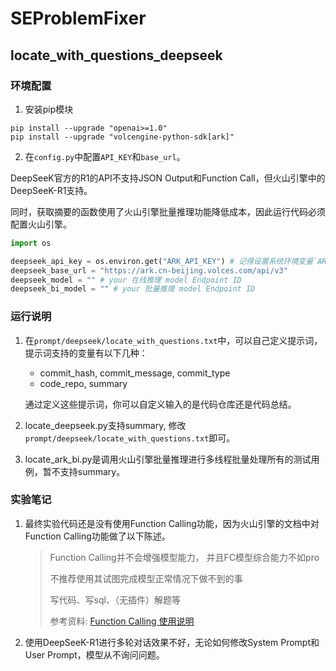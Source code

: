 # SEProblemFixer

## locate_with_questions_deepseek

### 环境配置

1. 安装pip模块

```shell
pip install --upgrade "openai>=1.0"
pip install --upgrade "volcengine-python-sdk[ark]"
```

2. 在`config.py`中配置`API_KEY`和`base_url`。

DeepSeeK官方的R1的API不支持JSON Output和Function Call，但火山引擎中的DeepSeeK-R1支持。

同时，获取摘要的函数使用了火山引擎批量推理功能降低成本，因此运行代码必须配置火山引擎。

```python
import os

deepseek_api_key = os.environ.get("ARK_API_KEY") # 记得设置系统环境变量`ARK_API_KEY`。
deepseek_base_url = "https://ark.cn-beijing.volces.com/api/v3"
deepseek_model = "" # your 在线推理 model Endpoint ID 
deepseek_bi_model = "" # your 批量推理 model Endpoint ID
```

### 运行说明

1. 在`prompt/deepseek/locate_with_questions.txt`中，可以自己定义提示词，提示词支持的变量有以下几种：
   - commit_hash, commit_message, commit_type
   - code_repo, summary
   
   通过定义这些提示词，你可以自定义输入的是代码仓库还是代码总结。

2. locate_deepseek.py支持summary, 修改`prompt/deepseek/locate_with_questions.txt`即可。

3. locate_ark_bi.py是调用火山引擎批量推理进行多线程批量处理所有的测试用例，暂不支持summary。

### 实验笔记

1. 最终实验代码还是没有使用Function Calling功能，因为火山引擎的文档中对Function Calling功能做了以下陈述。
   > Function Calling并不会增强模型能力， 并且FC模型综合能力不如pro
   > 
   > 不推荐使用其试图完成模型正常情况下做不到的事
   > 
   > 写代码、写sql、（无插件）解题等
   > 
   > 参考资料: [Function Calling 使用说明](https://www.volcengine.com/docs/82379/1262342#function-calling%E9%80%82%E7%94%A8%E5%9C%BA%E6%99%AF)

2. 使用DeepSeeK-R1进行多轮对话效果不好，无论如何修改System Prompt和User Prompt，模型从不询问问题。
